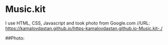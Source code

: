 # Music.kit

I use HTML, CSS, Javascript and took photo from Google.com
//URL:
https://kamalovdastan.github.io/https-kamalovdastan.github.io-Music.kit-./

##Photo:
